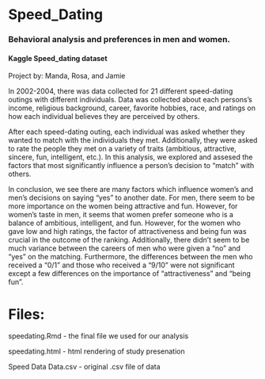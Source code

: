 # Speed_Dating
### Behavioral analysis and preferences in men and women.

#### Kaggle Speed_dating dataset

Project by: Manda, Rosa, and Jamie

In 2002-2004, there was data collected for 21 different speed-dating outings with different individuals. Data was collected about each persons’s income, religious background, career, favorite hobbies, race, and ratings on how each individual believes they are perceived by others.

After each speed-dating outing, each individual was asked whether they wanted to match with the individuals they met. Additionally, they were asked to rate the people they met on a variety of traits (ambitious, attractive, sincere, fun, intelligent, etc.). In this analysis, we explored and assesed the factors that most significantly influence a person’s decision to “match” with others.


In conclusion, we see there are many factors which influence women’s and men’s decisions on saying “yes” to another date. For men, there seem to be more importance on the women being attractive and fun. However, for women’s taste in men, it seems that women prefer someone who is a balance of ambitious, intelligent, and fun. However, for the women who gave low and high ratings, the factor of attractiveness and being fun was crucial in the outcome of the ranking. Additionally, there didn’t seem to be much variance between the careers of men who were given a “no” and “yes” on the matching. Furthermore, the differences between the men who received a “0/1” and those who received a “9/10” were not significant except a few differences on the importance of “attractiveness” and “being fun”.




# Files:  

speedating.Rmd - the final file we used for our analysis

speedating.html - html rendering of study presenation

Speed Data Data.csv - original .csv file of data

